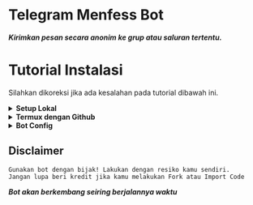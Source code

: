 # Telegram Menfess Bot
_**Kirimkan pesan secara anonim ke grup atau saluran tertentu.**_

# Tutorial Instalasi
Silahkan dikoreksi jika ada kesalahan pada tutorial dibawah ini.
<details>
<summary><b>Setup Lokal</b></summary>
<br>

- Unduh aplikasi Termux di Playstore
- Ketik `termux-setup-storage -y`
- Kemudian `pkg upgrade && pkg update`
- Install python dengan `pkg install python`
- Kemudian `pip install telethon`
- Lanjut `pip install --upgrade telethon`
- `cd /sdcard/(namafolder)`
- Run `python bot.py`
</details>

<details>
<summary><b>Termux dengan Github</b></summary>
<br>

- Pastikan program `Git dan SSH` sudah terinstall dengan benar.
- Ketik `git clone https://github.com/raflydtya/menfess-tbot`
- `python bot.py`
</details>

<details>
<summary><b>Bot Config</b></summary>
<br>

- Siapkan `api_id` dan `api_hash` mu sendiri. Ambil di my.telegram.org
- Kemudian buatlah bot Telegram di [BotFather](https://t.me/botfather)
- Isi pada kolom-kolom yang sesuai
</details>

## Disclaimer
```
Gunakan bot dengan bijak! Lakukan dengan resiko kamu sendiri.
Jangan lupa beri kredit jika kamu melakukan Fork atau Import Code 
```
_**Bot akan berkembang seiring berjalannya waktu**_




